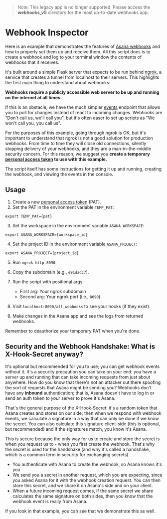 > Note: This legacy app is no longer supported. Please access the **webhooks_v5** directory for the most up-to-date webhooks app.

# Webhook Inspector

Here is an example that demonstrates the features of [Asana webhooks](https://developers.asana.com/docs/webhooks) and how to properly set them up and receive them. All this script does is to create a webhook and log to your terminal window the contents of webhooks that it receives.

It's built around a simple Flask server that expects to be run behind [ngrok](https://ngrok.com/), a service that creates a tunnel from localhost to their servers. This highlights the first main thing to understand about webhooks:

**Webhooks require a publicly accessible web server to be up and running on the internet at all times.**

If this is an obstacle, we have the much simpler [events](https://developers.asana.com/docs/events) endpoint that allows you to poll for changes instead of react to incoming changes. Webhooks are "Don't call us, we'll call you", but it's often easer to set up scripts as "We won't call you, you call us".

For the purposes of this example, going through ngrok is OK, but it's important to understand that ngrok is not a good solution for production webhooks. From time to time they will close old connections, silently stopping delivery of your webhooks, and they are a man-in-the-middle security concern. For this reason, we suggest you **create a temporary [personal access token](https://developers.asana.com/docs/personal-access-token) to use with this example.**

The script itself has some instructions for getting it up and running, creating the webhook, and viewing the events in the console.

## Usage

1. Create a new [personal access token](https://developers.asana.com/docs/personal-access-token) (PAT).
2. Set the PAT in the environment variable `TEMP_PAT`:

```
export TEMP_PAT={pat}
```

3. Set the workspace in the environment variable `ASANA_WORKSPACE`:

```
export ASANA_WORKSPACE={workspace_id}
```

4. Set the project ID in the environment variable `ASANA_PROJECT`:

```
export ASANA_PROJECT={project_id}
```

5. Run `ngrok http 8090`.
6. Copy the subdomain (e.g., `e91dadc7`).
7. Run the script with positional args:

   - First arg: Your ngrok subdomain
   - Second arg: Your ngrok port (i.e., `8090`)

8. Visit `localhost:8090/all_webhooks` to see your hooks (if they exist).
9. Make changes in the Asana app and see the logs from returned webhooks.

Remember to deauthorize your temporary PAT when you're done.

## Security and the Webhook Handshake: What is X-Hook-Secret anyway?

It's optional but recommended for you to use; you can get webhook events without it. It's a security precaution you can take on your end: you have a server up and running that can take incoming requests from just about anywhere. How do you know that there's not an attacker out there spoofing the sort of requests that Asana might be sending you? Webhooks don't have any **inbound** authentication; that is, Asana doesn't have to log in or send an auth token to _your_ server to prove it's Asana.

That's the general purpose of the X-Hook-Secret: it's a random token that Asana creates and stores on our side; then when we respond with webhook events, we calculate a signature in a way that can only be done if we know the secret. You can also calculate this signature client-side (this is optional, but recommended) and if the signatures match, you know it's Asana.

This is secure because the only way for us to create and store the secret is when you request us to - when you first create the webhook. That's why the secret is used for the handshake (and why it's called a handshake, which is a common term in security for exchanging secrets).

- You authenticate with Asana to create the webhook, so Asana knows it's you
- We send you a secret in another request, which you are expecting, since you asked Asana for it with the webhook creation request. You can then store this secret, and we share it on Asana's side and on your client.
- When a future incoming request comes, if the same secret we share calculates the same signature on both sides, then you know that the webhook event is really from Asana.

If you look in that example, you can see that we demonstrate this as well.
